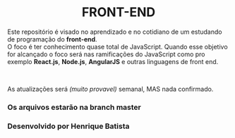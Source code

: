 <h1 align="center"> FRONT-END </h1>
<p>
  Este repositório é visado no aprendizado e no cotidiano de um estudando de programação do <strong>front-end</strong>.<br> O foco é ter conhecimento quase total de JavaScript. Quando esse objetivo for alcançado o foco será nas ramificações do JavaScript como pro exemplo <b>React.js</b>, <b>Node.js</b>, <b>AngularJS</b> e outras linguagens de front end.
</p>
<br>
<p>
  As atualizações será <i>(muito provavel)</i> semanal, MAS nada confirmado.</p>
  <h3>Os arquivos estarão na branch <b>master</b></h3>


<footer>
  <h3>Desenvolvido por Henrique Batista</h3>
</footer>

